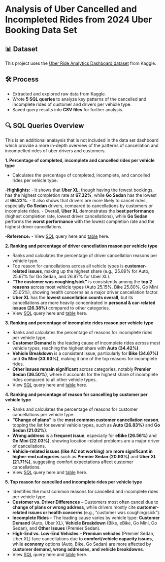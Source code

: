 # Analysis of Uber Cancelled and Incompleted Rides from 2024 Uber Booking Data Set

## 📊 Dataset  
This project uses the [Uber Ride Analytics Dashboard dataset](https://www.kaggle.com/datasets/yashdevladdha/uber-ride-analytics-dashboard/data) from Kaggle.  

## 🛠️ Process  
- Extracted and explored raw data from Kaggle.  
- Wrote **5 SQL queries** to analyze key patterns of the cancelled and incomplete rides of customer and drivers
  per vehicle type.  
- Saved query results into **CSV files** for further analysis.  

## 🔍 SQL Queries Overview  

This is an additional analaysis that is not included in the data set dashboard which provide a more in-depth overview 
of the patterns of cancellation and incompelted rides of uber drivers and customers.

**1. Percentage of completed, incomplete and cancelled rides per vehicle type**  
   - Calculates the percentage of completed, incomplete, and cancelled rides per vehicle type.
     
  -**Highlights:**
     - It shows that **Uber XL**, though having the fewest bookings, has the highest completion rate at **67.32%**, while **Go Sedan** has the lowest at **66.22%**.
     - It also shows that drivers are more likely to cancel rides, especially **Go Sedan** drivers, compared to cancellations by customers or incomplete rides.
     - Overall, **Uber XL** demonstrates the **best performance** (highest completion rate, lowest driver cancellations), while **Go Sedan** performs the **worst performance** with the lowest completion rate and the highest driver cancellations.
     
  -**Reference:**
     - View [SQL](https://github.com/renielviado/SQL-Projects/blob/ba5649bb86f75bedac3659d77f78f3eb43b81685/Percentage%20of%20completed%2C%20incomplete%20and%20cancelled%20rides%20per%20vehicle%20type.sql) query here and [table](https://github.com/renielviado/SQL-Projects/blob/ba5649bb86f75bedac3659d77f78f3eb43b81685/Percentage%20of%20completed%2C%20incomplete%20and%20cancelled%20rides%20per%20vehicle%20type.csv) here.


**2. Ranking and percentage of driver cancellation reason per vehicle type**  
   - Ranks and calculates the percentage of driver cancellation reasons per vehicle type.
   - Top reason for cancellations across all vehicle types is **customer-related issues**, making up the highest share (e.g., 25.89% for Auto, 25.67% for Go Sedan, and 26.87% for Uber XL).
   - **“The customer was coughing/sick”** is consistently among the **top 2 reasons** across most vehicle types (Auto 25.15%, Bike 25.80%, Go Mini 25.05%), showing health concerns as a major driver cancellation factor.
   - **Uber XL** has the **lowest cancellation counts overall**, but its cancellations are more heavily concentrated in **personal & car-related issues (26.38%)** compared to other categories.
   - View [SQL](https://github.com/renielviado/SQL-Projects/blob/9e2e5ead166ccbb4935f63f68387ec04ea6477fa/Ranking%20and%20percentage%20of%20driver%20cancellation%20reason%20per%20vehicle%20type.sql) query here and [table](https://github.com/renielviado/SQL-Projects/blob/9e2e5ead166ccbb4935f63f68387ec04ea6477fa/Ranking%20and%20percentage%20of%20driver%20cancellation%20reason%20per%20vehicle%20type.csv) here.

**3. Ranking and percentage of incomplete rides reason per vehicle type**  
   - Ranks and calculates the percentage of reasons for incomplete rides per vehicle type.
   - **Customer Demand** is the leading cause of incomplete rides across most vehicle types, reaching the highest share with **Auto (34.42%)**.
   - **Vehicle Breakdown** is a consistent issue, particularly for **Bike (34.67%)** and **Go Mini (33.93%)**, making it one of the top reasons for incomplete rides.
   - **Other Issues remain significant** across categories, notably **Premier Sedan (36.50%)**, where it accounts for the highest share of incomplete rides compared to all other vehicle types.
   - View [SQL](https://github.com/renielviado/SQL-Projects/blob/9e2e5ead166ccbb4935f63f68387ec04ea6477fa/Ranking%20and%20percentage%20of%20incomplete%20rides%20reason%20per%20vehicle%20type.sql) query here and [table](https://github.com/renielviado/SQL-Projects/blob/9e2e5ead166ccbb4935f63f68387ec04ea6477fa/Ranking%20and%20percentage%20of%20incomplete%20rides%20reason%20per%20vehicle%20type.csv) here.

**4. Ranking and percentage of reason for cancelling by customer per vehicle type**  
   - Ranks and calculates the percentage of reasons for customer cancellations per vehicle type.
   - **“Change of plans”** is the **most common customer cancellation reason**, topping the list for several vehicle types, such as **Auto (26.83%)** and **Go Sedan (21.02%)**.
   - **Wrong address** is a **frequent issue**, especially for **eBike (26.56%)** and **Go Mini (22.03%)**, showing location-related problems are a major driver of cancellations.
   - **Vehicle-related issues (like AC not working)** are **more significant in higher-end categories** such as **Premier Sedan (20.93%)** and **Uber XL (21.71%)**, suggesting comfort expectations affect customer cancellations.
   - View [SQL](https://github.com/renielviado/SQL-Projects/blob/9e2e5ead166ccbb4935f63f68387ec04ea6477fa/Ranking%20and%20percentage%20of%20reason%20for%20cancelling%20by%20customer%20per%20vehicle%20type.sql) query here and [table](https://github.com/renielviado/SQL-Projects/blob/9e2e5ead166ccbb4935f63f68387ec04ea6477fa/Ranking%20and%20percentage%20of%20reason%20for%20cancelling%20by%20customer%20per%20vehicle%20type.csv) here. 

**5. Top reason for cancelled and incomplete rides per vehicle type**  
   - Identifies the most common reasons for cancelled and incomplete rides per vehicle type.
   - **Customer vs. Driver Differences** – Customers most often cancel due to **change of plans or wrong address**, while drivers mostly cite **customer-related issues or health concerns** (e.g., “customer was coughing/sick”).
   - **Incomplete Rides** – The leading cause varies by vehicle type: **Customer Demand** (Auto, Uber XL), **Vehicle Breakdown** (Bike, eBike, Go Mini, Go Sedan), and **Other Issues** (Premier Sedan).
   - **High-End vs. Low-End Vehicles** – **Premium vehicles** (Premier Sedan, Uber XL) face cancellations due to **comfort/vehicle capacity issues**, while **economy** options (Auto, Bike, Go Sedan) are more affected by **customer demand, wrong addresses, and vehicle breakdowns**.
   - View [SQL](https://github.com/renielviado/SQL-Projects/blob/9e2e5ead166ccbb4935f63f68387ec04ea6477fa/Top%20reason%20for%20cancelled%20and%20incomplete%20rides%20per%20vehicle%20type.sql) query here and [table](https://github.com/renielviado/SQL-Projects/blob/9e2e5ead166ccbb4935f63f68387ec04ea6477fa/Top%20reason%20for%20cancelled%20and%20incomplete%20rides%20per%20vehicle%20type.csv) here.
